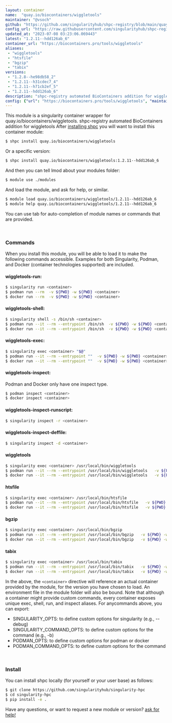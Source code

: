 ```yaml
---
layout: container
name:  "quay.io/biocontainers/wiggletools"
maintainer: "@vsoch"
github: "https://github.com/singularityhub/shpc-registry/blob/main/quay.io/biocontainers/wiggletools/container.yaml"
config_url: "https://raw.githubusercontent.com/singularityhub/shpc-registry/main/quay.io/biocontainers/wiggletools/container.yaml"
updated_at: "2023-07-08 03:23:06.069443"
latest: "1.2.11--hdd126ab_6"
container_url: "https://biocontainers.pro/tools/wiggletools"
aliases:
 - "wiggletools"
 - "htsfile"
 - "bgzip"
 - "tabix"
versions:
 - "1.2.8--he98db58_2"
 - "1.2.11--h31cdec7_4"
 - "1.2.11--h71cb2ef_5"
 - "1.2.11--hdd126ab_6"
description: "shpc-registry automated BioContainers addition for wiggletools"
config: {"url": "https://biocontainers.pro/tools/wiggletools", "maintainer": "@vsoch", "description": "shpc-registry automated BioContainers addition for wiggletools", "latest": {"1.2.11--hdd126ab_6": "sha256:5d248282f153b2cdef2ce0437fb7502477964f996b7aac87079f51c0558ab0b2"}, "tags": {"1.2.8--he98db58_2": "sha256:3ff83dfd89d41e43630d3279838430860b67ab72897a288f10ded38c6e3fff68", "1.2.11--h31cdec7_4": "sha256:20285b609ceeacc3b33fc9820ec1283ae16a875ec3eb1c2def1cda241936bbda", "1.2.11--h71cb2ef_5": "sha256:78a23a79a33a14674e735a55ead8118c97f77cd7b981f3dddb2265f886ffdf5a", "1.2.11--hdd126ab_6": "sha256:5d248282f153b2cdef2ce0437fb7502477964f996b7aac87079f51c0558ab0b2"}, "docker": "quay.io/biocontainers/wiggletools", "aliases": {"wiggletools": "/usr/local/bin/wiggletools", "htsfile": "/usr/local/bin/htsfile", "bgzip": "/usr/local/bin/bgzip", "tabix": "/usr/local/bin/tabix"}}
---
```


This module is a singularity container wrapper for quay.io/biocontainers/wiggletools.
shpc-registry automated BioContainers addition for wiggletools
After [installing shpc](#install) you will want to install this container module:


```bash
$ shpc install quay.io/biocontainers/wiggletools
```

Or a specific version:

```bash
$ shpc install quay.io/biocontainers/wiggletools:1.2.11--hdd126ab_6
```

And then you can tell lmod about your modules folder:

```bash
$ module use ./modules
```

And load the module, and ask for help, or similar.

```bash
$ module load quay.io/biocontainers/wiggletools/1.2.11--hdd126ab_6
$ module help quay.io/biocontainers/wiggletools/1.2.11--hdd126ab_6
```

You can use tab for auto-completion of module names or commands that are provided.

<br>

### Commands

When you install this module, you will be able to load it to make the following commands accessible.
Examples for both Singularity, Podman, and Docker (container technologies supported) are included.

#### wiggletools-run:

```bash
$ singularity run <container>
$ podman run --rm  -v ${PWD} -w ${PWD} <container>
$ docker run --rm  -v ${PWD} -w ${PWD} <container>
```

#### wiggletools-shell:

```bash
$ singularity shell -s /bin/sh <container>
$ podman run --it --rm --entrypoint /bin/sh  -v ${PWD} -w ${PWD} <container>
$ docker run --it --rm --entrypoint /bin/sh  -v ${PWD} -w ${PWD} <container>
```

#### wiggletools-exec:

```bash
$ singularity exec <container> "$@"
$ podman run --it --rm --entrypoint ""  -v ${PWD} -w ${PWD} <container> "$@"
$ docker run --it --rm --entrypoint ""  -v ${PWD} -w ${PWD} <container> "$@"
```

#### wiggletools-inspect:

Podman and Docker only have one inspect type.

```bash
$ podman inspect <container>
$ docker inspect <container>
```

#### wiggletools-inspect-runscript:

```bash
$ singularity inspect -r <container>
```

#### wiggletools-inspect-deffile:

```bash
$ singularity inspect -d <container>
```


#### wiggletools

```bash
$ singularity exec <container> /usr/local/bin/wiggletools
$ podman run --it --rm --entrypoint /usr/local/bin/wiggletools   -v ${PWD} -w ${PWD} <container> -c " $@"
$ docker run --it --rm --entrypoint /usr/local/bin/wiggletools   -v ${PWD} -w ${PWD} <container> -c " $@"
```


#### htsfile

```bash
$ singularity exec <container> /usr/local/bin/htsfile
$ podman run --it --rm --entrypoint /usr/local/bin/htsfile   -v ${PWD} -w ${PWD} <container> -c " $@"
$ docker run --it --rm --entrypoint /usr/local/bin/htsfile   -v ${PWD} -w ${PWD} <container> -c " $@"
```


#### bgzip

```bash
$ singularity exec <container> /usr/local/bin/bgzip
$ podman run --it --rm --entrypoint /usr/local/bin/bgzip   -v ${PWD} -w ${PWD} <container> -c " $@"
$ docker run --it --rm --entrypoint /usr/local/bin/bgzip   -v ${PWD} -w ${PWD} <container> -c " $@"
```


#### tabix

```bash
$ singularity exec <container> /usr/local/bin/tabix
$ podman run --it --rm --entrypoint /usr/local/bin/tabix   -v ${PWD} -w ${PWD} <container> -c " $@"
$ docker run --it --rm --entrypoint /usr/local/bin/tabix   -v ${PWD} -w ${PWD} <container> -c " $@"
```



In the above, the `<container>` directive will reference an actual container provided
by the module, for the version you have chosen to load. An environment file in the
module folder will also be bound. Note that although a container
might provide custom commands, every container exposes unique exec, shell, run, and
inspect aliases. For anycommands above, you can export:

 - SINGULARITY_OPTS: to define custom options for singularity (e.g., --debug)
 - SINGULARITY_COMMAND_OPTS: to define custom options for the command (e.g., -b)
 - PODMAN_OPTS: to define custom options for podman or docker
 - PODMAN_COMMAND_OPTS: to define custom options for the command

<br>

### Install

You can install shpc locally (for yourself or your user base) as follows:

```bash
$ git clone https://github.com/singularityhub/singularity-hpc
$ cd singularity-hpc
$ pip install -e .
```

Have any questions, or want to request a new module or version? [ask for help!](https://github.com/singularityhub/singularity-hpc/issues)